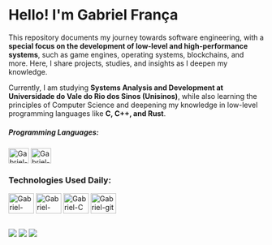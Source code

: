 # Hello! I'm Gabriel França
This repository documents my journey towards software engineering, with a **special focus on the development of low-level and high-performance systems**, such as game engines, operating systems, blockchains, and more. Here, I share projects, studies, and insights as I deepen my knowledge.

Currently, I am studying **Systems Analysis and Development at Universidade do Vale do Rio dos Sinos (Unisinos)**, while also learning the principles of Computer Science and deepening my knowledge in low-level programming languages like **C, C++, and Rust**.

##### Programming Languages:
<div> 
  <img align="center" alt="Gabriel-C" height="30" width="40" src="https://cdn.jsdelivr.net/gh/devicons/devicon@latest/icons/c/c-original.svg" />
  <img align="center" alt="Gabriel-Python" height="30" width="40" src="https://cdn.jsdelivr.net/gh/devicons/devicon@latest/icons/python/python-original.svg" />
<div> 

### Technologies Used Daily:
<div> 
  <img align="center" alt="Gabriel-Archlinux" height="40" width="50" src="https://cdn.jsdelivr.net/gh/devicons/devicon@latest/icons/archlinux/archlinux-original.svg" /> 
  <img align="center" alt="Gabriel-VScode" height="40" width="50" src="https://cdn.jsdelivr.net/gh/devicons/devicon@latest/icons/vscode/vscode-original.svg" />
  <img align="center" alt="Gabriel-C" height="40" width="50" src="https://cdn.jsdelivr.net/gh/devicons/devicon@latest/icons/c/c-original.svg" />
  <img align="center" alt="Gabriel-git" height="40" width="50" src="https://cdn.jsdelivr.net/gh/devicons/devicon@latest/icons/git/git-original.svg" />
<div> 

##

<div> 
  <a href="mailto:gabrielgfranca7@gmail.com" target="_blank"><img src="https://img.shields.io/badge/Gmail-D14836?style=for-the-badge&logo=gmail&logoColor=white" target="_blank"></a>
  <a href="https://www.linkedin.com/in/gabriel-fran%C3%A7a-b73899216/" target="_blank"><img src="https://img.shields.io/badge/LinkedIn-0077B5?style=for-the-badge&logo=linkedin&logoColor=white" target="_blank"></a>
  <a href="https://leetcode.com/u/GabrielgFranca/" target="_blank"><img src="https://img.shields.io/badge/-LeetCode-FFA116?style=for-the-badge&logo=LeetCode&logoColor=black" target="_blank"></a>
</div>
 
